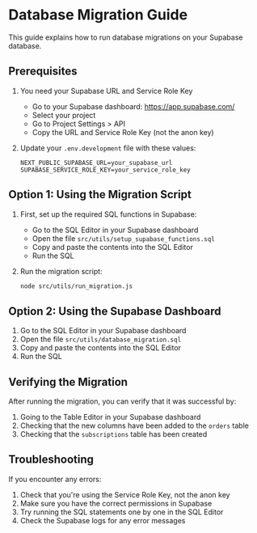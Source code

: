 # Database Migration Guide

This guide explains how to run database migrations on your Supabase database.

## Prerequisites

1. You need your Supabase URL and Service Role Key
   - Go to your Supabase dashboard: https://app.supabase.com/
   - Select your project
   - Go to Project Settings > API
   - Copy the URL and Service Role Key (not the anon key)

2. Update your `.env.development` file with these values:
   ```
   NEXT_PUBLIC_SUPABASE_URL=your_supabase_url
   SUPABASE_SERVICE_ROLE_KEY=your_service_role_key
   ```

## Option 1: Using the Migration Script

1. First, set up the required SQL functions in Supabase:
   - Go to the SQL Editor in your Supabase dashboard
   - Open the file `src/utils/setup_supabase_functions.sql`
   - Copy and paste the contents into the SQL Editor
   - Run the SQL

2. Run the migration script:
   ```bash
   node src/utils/run_migration.js
   ```

## Option 2: Using the Supabase Dashboard

1. Go to the SQL Editor in your Supabase dashboard
2. Open the file `src/utils/database_migration.sql`
3. Copy and paste the contents into the SQL Editor
4. Run the SQL

## Verifying the Migration

After running the migration, you can verify that it was successful by:

1. Going to the Table Editor in your Supabase dashboard
2. Checking that the new columns have been added to the `orders` table
3. Checking that the `subscriptions` table has been created

## Troubleshooting

If you encounter any errors:

1. Check that you're using the Service Role Key, not the anon key
2. Make sure you have the correct permissions in Supabase
3. Try running the SQL statements one by one in the SQL Editor
4. Check the Supabase logs for any error messages 